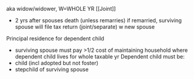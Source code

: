 aka widow/widower, W=WHOLE YR
[[Joint]]
- 2 yrs after spouses death (unless remarries)
if remarried, surviving spouse will file tax return (joint/separate) w new spouse

Principal residence for dependent child
- surviving spouse must pay >1/2 cost of maintaining household where dependent child lives for whole taxable yr
Dependent child must be:
- child (incl adopted but not foster)
- stepchild of surviving spouse